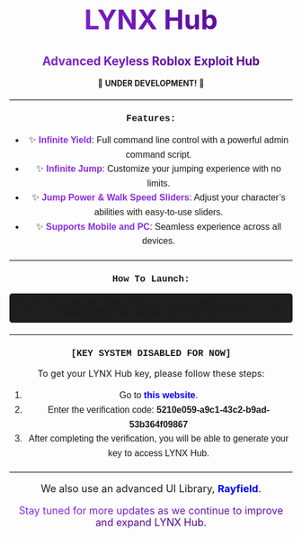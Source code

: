 <h1 align="center" style="font-size: 48px; background: linear-gradient(90deg, #8a2be2, #4b0082); -webkit-background-clip: text; color: transparent;">
    LYNX Hub
</h1>
<h2 align="center" style="background: linear-gradient(90deg, #8a2be2, #4b0082); -webkit-background-clip: text; color: transparent;">
    Advanced Keyless Roblox Exploit Hub
</h2>

<p align="center">🚧 <strong>UNDER DEVELOPMENT!</strong> 🚧</p>

<hr style="border: none; border-top: 1px solid #ccc; margin-top: 20px;">

<h3 align="center" style="font-family: 'Courier New', Courier, monospace;">Features:</h3>

<ul align="center" style="font-size: 16px; line-height: 1.6; font-family: Arial, sans-serif;">
    <li>✨ <strong style="color: #8a2be2;">Infinite Yield</strong>: Full command line control with a powerful admin command script.</li>
    <li>✨ <strong style="color: #8a2be2;">Infinite Jump</strong>: Customize your jumping experience with no limits.</li>
    <li>✨ <strong style="color: #8a2be2;">Jump Power & Walk Speed Sliders</strong>: Adjust your character’s abilities with easy-to-use sliders.</li>
    <li>✨ <strong style="color: #8a2be2;">Supports Mobile and PC</strong>: Seamless experience across all devices.</li>
</ul>

<hr style="border: none; border-top: 1px solid #ccc; margin-top: 20px;">

<h3 align="center" style="font-family: 'Courier New', Courier, monospace;">How To Launch:</h3>

<p align="center" style="font-size: 16px; font-family: 'Courier New', Courier, monospace; background: #1e1e1e; padding: 10px; border-radius: 5px;">
    <code>loadstring(game:HttpGet('https://raw.githubusercontent.com/LYNXPLOITS/LYNX-Hub/main/script.lua'))()</code>
</p>

<hr style="border: none; border-top: 1px solid #ccc; margin-top: 20px;">

<h3 align="center" style="font-family: 'Courier New', Courier, monospace;">[KEY SYSTEM DISABLED FOR NOW]</h3>

<p align="center" style="font-size: 16px;">
    To get your LYNX Hub key, please follow these steps:
</p>

<ol align="center" style="font-size: 16px; line-height: 1.6; font-family: Arial, sans-serif;">
    <li>Go to <a href="https://lynx-hub.netlify.app" target="_blank" style="color: #00f; text-decoration: none; font-weight: bold;">this website</a>.</li>
    <li>Enter the verification code: <strong>5210e059-a9c1-43c2-b9ad-53b364f09867</strong></li>
    <li>After completing the verification, you will be able to generate your key to access LYNX Hub.</li>
</ol>

<hr style="border: none; border-top: 1px solid #ccc; margin-top: 20px;">

<p align="center" style="font-size: 18px;">
    We also use an advanced UI Library, <a href="https://docs.sirius.menu/rayfield" style="color: #00f; text-decoration: none; font-weight: bold;">Rayfield</a>.
</p>

<p align="center" style="font-size: 18px;">
    <span style="background: linear-gradient(90deg, #8a2be2, #4b0082); -webkit-background-clip: text; color: transparent;">
        Stay tuned for more updates as we continue to improve and expand LYNX Hub.
    </span>
</p>
